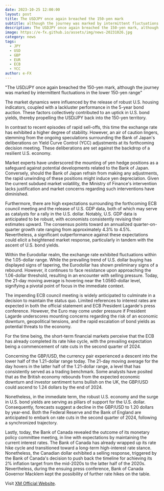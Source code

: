 ```yaml
---
date: 2023-10-25 12:00:00
layout: post
title: The USDJPY once again breached the 150-yen mark
subtitle: although the journey was marked by intermittent fluctuations in the lower 150-yen range.
description: The USDJPY once again breached the 150-yen mark, although the journey was marked by intermittent fluctuations in the lower 150-yen range.
image: https://e-fx.github.io/assets/img/news-20231026.jpg
category: news
tags:
  - JPY
  - USD
  - GBP
  - EUR
  - ECB
  - YCC
author: e-FX
---
```


"The USD/JPY once again breached the 150-yen mark, although the journey was marked by intermittent fluctuations in the lower 150-yen range"

The market dynamics were influenced by the release of robust U.S. housing indicators, coupled with a lackluster performance in the 5-year bond auction. These factors collectively contributed to an uptick in U.S. bond yields, thereby propelling the USD/JPY back into the 150-yen territory.

In contrast to recent episodes of rapid sell-offs, this time the exchange rate has exhibited a higher degree of stability. However, an air of caution lingers, stemming from the ongoing speculations surrounding the Bank of Japan's deliberations on Yield Curve Control (YCC) adjustments at its forthcoming decision meeting. These deliberations are set against the backdrop of a resilient U.S. economy.

Market experts have underscored the mounting of yen hedge positions as a safeguard against potential developments related to the Bank of Japan. Conversely, should the Bank of Japan refrain from making any adjustments, the rapid unwinding of these positions might induce yen depreciation. Given the current subdued market volatility, the Ministry of Finance's intervention lacks justification and market concerns regarding such interventions have diminished.

Furthermore, there are high expectations surrounding the forthcoming ECB council meeting and the release of U.S. GDP data, both of which may serve as catalysts for a rally in the U.S. dollar. Notably, U.S. GDP data is anticipated to be robust, with economists consistently revising their estimates upward. The consensus points toward an annualized quarter-on-quarter growth rate ranging from approximately 4.3% to 4.5%. Nevertheless, a significant outperformance against these expectations could elicit a heightened market response, particularly in tandem with the ascent of U.S. bond yields.

Within the Eurodollar realm, the exchange rate exhibited fluctuations within the 1.05-dollar range. While the prevailing trend of U.S. dollar buying has displayed signs of tapering, the Eurodollar has shown preliminary signs of a rebound. However, it continues to face resistance upon approaching the 1.06-dollar threshold, resulting in an encounter with selling pressure. Today, the 21-day moving average is hovering near the 1.0560-dollar level, signifying a pivotal point of focus in the immediate context.

The impending ECB council meeting is widely anticipated to culminate in a decision to maintain the status quo. Limited references to interest rates are expected in both the official statement and ECB President Lagarde's press conference. However, the Euro may come under pressure if President Lagarde underscores mounting concerns regarding the risk of an economic downturn, geopolitical tensions, and the rapid escalation of bond yields as potential threats to the economy.

For the time being, the short-term financial markets perceive that the ECB has already completed its rate hike cycle, with the prevailing expectation being a commencement of rate cuts in the second quarter of 2024.

Concerning the GBP/USD, the currency pair experienced a descent into the lower half of the 1.21-dollar range today. The 21-day moving average for the day hovers in the latter half of the 1.21-dollar range, a level that has consistently served as a trading benchmark. Some analysts have posited that as the British economy rebounds from the expected economic downturn and investor sentiment turns bullish on the UK, the GBP/USD could ascend to 1.24 dollars by the end of 2024.

Nonetheless, in the immediate term, the robust U.S. economy and the surge in U.S. bond yields are serving as pillars of support for the U.S. dollar. Consequently, forecasts suggest a decline in the GBP/USD to 1.20 dollars by year-end. Both the Federal Reserve and the Bank of England are anticipated to embark on rate cuts in the second quarter of 2024, following a synchronized trajectory.

Lastly, today, the Bank of Canada revealed the outcome of its monetary policy committee meeting, in line with expectations by maintaining the current interest rates. The Bank of Canada has already wrapped up its rate hike cycle and transitioned toward a long-term high-interest rate stance. Nonetheless, the Canadian dollar exhibited a selling response, triggered by the Bank of Canada's decision to push back the timeline for achieving its 2% inflation target from the mid-2020s to the latter half of the 2020s. Nevertheless, during the ensuing press conference, Bank of Canada Governor Macklem kept the possibility of further rate hikes on the table.

Visit [XM Official Website](https://clicks.pipaffiliates.com/c?c=550036&l=en&p=0).